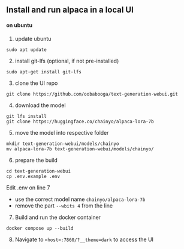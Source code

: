 ## Install and run alpaca in a local UI

#### on ubuntu
1. update ubuntu
```
sudo apt update
```
2. install git-lfs (optional, if not pre-installed)
```
sudo apt-get install git-lfs
```
3. clone the UI repo
```
git clone https://github.com/oobabooga/text-generation-webui.git
```
4. download the model
```
git lfs install
git clone https://huggingface.co/chainyo/alpaca-lora-7b
```
5. move the model into respective folder
```
mkdir text-generation-webui/models/chainyo
mv alpaca-lora-7b text-generation-webui/models/chainyo/
```
6. prepare the build
```
cd text-generation-webui
cp .env.example .env
```
Edit .env on line 7 
- use the correct model name `chainyo/alpaca-lora-7b`
- remove the part `--wbits 4` from the line
7. Build and run the docker container
```
docker compose up --build
```
8. Navigate to `<host>:7860/?__theme=dark` to access the UI